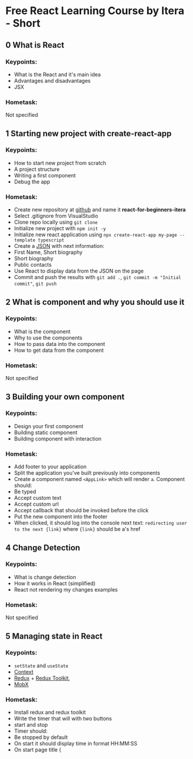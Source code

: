 # Free React Learning Course by Itera - Short

## 0 What is React

### Keypoints: 

- What is the React and it's main idea
- Advantages and disadvantages
- JSX

### Hometask: 

Not specified

## 1 Starting new project with create-react-app

### Keypoints: 

- How to start new project from scratch
- A project structure
- Writing a first component
- Debug the app

### Hometask: 

- Create new repository at [github](https://github.io) and name it **react-for-beginners-itera**
- Select .gitignore from VisualStudio
- Clone repo locally using `git clone`
- Initialize new project with `npm init -y`
- Initialize new react application using `npx create-react-app my-page --template typescript`
- Create a [JSON](https://developer.mozilla.org/en-US/docs/Web/JavaScript/Reference/Global_Objects/JSON#example_json) with next information:
- First Name, Short biography
- Short biography
- Public contacts
- Use React to display data from the JSON on the page
- Commit and push the results with `git add .`, `git commit -m "Initial commit"`, `git push`

## 2 What is component and why you should use it

### Keypoints: 

- What is the component
- Why to use the components
- How to pass data into the component
- How to get data from the component

### Hometask: 

Not specified

## 3 Building your own component

### Keypoints: 

- Design your first component
- Building static component
- Building component with interaction

### Hometask: 

- Add footer to your application
- Split the application you've built previously into components
- Create a component named `<AppLink>` which will render `a`. Component should:
- Be typed
- Accept custom text
- Accept custom url
- Accept callback that should be invoked before the click
- Put the new component into the footer
- When clicked, it should log into the console next text: `redirecting user to the next {link}` where `{link}` should be a's href

## 4 Change Detection

### Keypoints: 

- What is change detection
- How it works in React (simplified)
- React not rendering my changes examples

### Hometask: 

Not specified

## 5 Managing state in React

### Keypoints: 

- `setState` and `useState`
- [Context](https://reactjs.org/docs/context.html)
- [Redux](https://redux.js.org/) + [Redux Toolkit](https://reduxtoolkit.js.org/),
- [MobX](https://mobx.js.org/react-integration.html)

### Hometask: 

- Install redux and redux toolkit
- Write the timer that will with two buttons 
- start and stop
- Timer should:
- Be stopped by default
- On start it should display time in format HH:MM:SS
- On start page title (<title>) should be changed to "Timer is running"
- On stop timer should be stopped and show the last value
- Page title should be returned back to normal
- Uninstall redux
- Install MobX
- Implement same functionality

## 6 Forms with React, Formik and Yup

### Keypoints: 

- Building your first form with [Formik](https://formik.org/docs/overview)
- Validation with [Yup](https://github.com/jquense/yup)

### Hometask: 

Not specified

## 7 Single Page Application

### Keypoints: 

- Server side routing
- Client side routing
- Benefits
- React router

### Hometask: 

Not specified

## 8 React Router

### Keypoints: 

- Install react router
- Basic setup
- Data Binding
- Router guard

### Hometask: 

- Add header for your application
- Create new page named `about`
- Move all content related yourself to the page about
- Add new query parameter named `ln` to your link like this: `https://8080?ln=ua`
- If `ln` equals `ua` all texts should be in Ukrainian language
- If `ln` equals `en` all text should be in English (feel free to use google translate if needed)

## 9 Network, Fetch and Axios

### Keypoints: 

- Default way with fetch
- Setup axios

### Hometask: 

Not specified

## 10 Styling, CSS Modules and Styled Components

### Keypoints: 

- Preprocessors
- CSS Modules
- CSS in JS

### Hometask: 

- TBD

## 11 UI libraries

### Keypoints: 

- Purpose
- How to choose
- Material UI

### Hometask: 

Not specified

## 12 Tests

### Keypoints: 

- Why test
- Unit tests VS integration tests vs e2e
- Jest

### Hometask: 

Not specified

